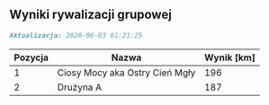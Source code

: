 ## Wyniki rywalizacji grupowej

```markdown
Aktualizacja: 2020-06-03 01:21:25
```

Pozycja | Nazwa | Wynik [km] |
------------ | -------------  | -------------
 1 |Ciosy Mocy aka Ostry Cień Mgły | 196 
 2 |Drużyna A | 187